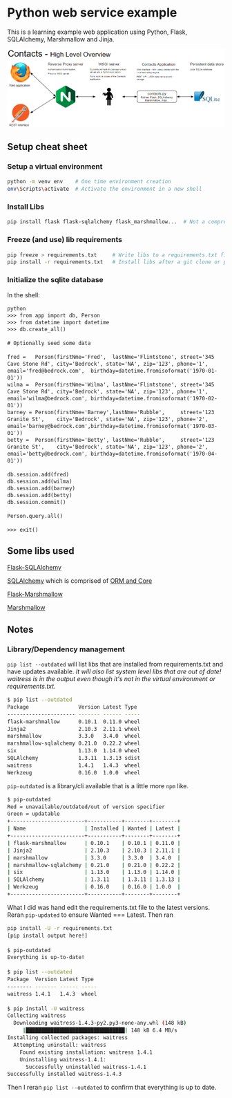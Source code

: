# Python web service example
This is a learning example web application using Python, Flask, SQLAlchemy, Marshmallow and Jinja.

![high level overview](./HighLevelOverview.png)

## Setup cheat sheet

### Setup a virtual environment
```bash
python -m venv env    # One time environment creation
env\Scripts\activate  # Activate the environment in a new shell
```

### Install Libs
```bash
pip install flask flask-sqlalchemy flask_marshmallow...  # Not a comprehensive list of libs
```

### Freeze (and use) lib requirements
```bash
pip freeze > requirements.txt     # Write libs to a requirements.txt file. Run after adding or updating libs.
pip install -r requirements.txt   # Install libs after a git clone or pull of updated requirements.txt
```

### Initialize the sqlite database
In the shell:
```
python
>>> from app import db, Person
>>> from datetime import datetime
>>> db.create_all()

# Optionally seed some data

fred =   Person(firstNme='Fred',  lastNme='Flintstone', street='345 Cave Stone Rd', city='Bedrock', state='NA', zip='123', phone='1', email='fred@bedrock.com',  birthday=datetime.fromisoformat('1970-01-01'))
wilma =  Person(firstNme='Wilma', lastNme='Flintstone', street='345 Cave Stone Rd', city='Bedrock', state='NA', zip='123', phone='1', email='wilma@bedrock.com', birthday=datetime.fromisoformat('1970-02-01'))
barney = Person(firstNme='Barney',lastNme='Rubble',     street='123 Granite St',    city='Bedrock', state='NA', zip='123', phone='2', email='barney@bedrock.com',birthday=datetime.fromisoformat('1970-03-01'))
betty =  Person(firstNme='Betty', lastNme='Rubble',     street='123 Granite St',    city='Bedrock', state='NA', zip='123', phone='2', email='betty@bedrock.com', birthday=datetime.fromisoformat('1970-04-01'))

db.session.add(fred)
db.session.add(wilma)
db.session.add(barney)
db.session.add(betty)
db.session.commit()

Person.query.all()

>>> exit()
```

## Some libs used
[Flask-SQLAlchemy](https://flask-sqlalchemy.palletsprojects.com/)

[SQLAlchemy](https://sqlalchemy.org/) which is comprised of [ORM and Core](https://docs.sqlalchemy.org/en/13/)

[Flask-Marshmallow](https://flask-marshmallow.readthedocs.io/)

[Marshmallow](https://marshmallow.readthedocs.io/)

## Notes
### Library/Dependency  management
`pip list --outdated` will list libs that are installed from requirements.txt and have updates available. *It will also list system level libs that are out of date! waitress is in the output even though it's not in the virtual environment or requirements.txt.*
```bash
$ pip list --outdated
Package                Version Latest Type
---------------------- ------- ------ -----
flask-marshmallow      0.10.1  0.11.0 wheel
Jinja2                 2.10.3  2.11.1 wheel
marshmallow            3.3.0   3.4.0  wheel
marshmallow-sqlalchemy 0.21.0  0.22.2 wheel
six                    1.13.0  1.14.0 wheel
SQLAlchemy             1.3.11  1.3.13 sdist
waitress               1.4.1   1.4.3  wheel
Werkzeug               0.16.0  1.0.0  wheel
```

`pip-outdated` is a library/cli available that is a little more `npm` like.
```bash
$ pip-outdated
Red = unavailable/outdated/out of version specifier
Green = updatable
+------------------------+-----------+--------+--------+
| Name                   | Installed | Wanted | Latest |
+------------------------+-----------+--------+--------+
| flask-marshmallow      | 0.10.1    | 0.10.1 | 0.11.0 |
| Jinja2                 | 2.10.3    | 2.10.3 | 2.11.1 |
| marshmallow            | 3.3.0     | 3.3.0  | 3.4.0  |
| marshmallow-sqlalchemy | 0.21.0    | 0.21.0 | 0.22.2 |
| six                    | 1.13.0    | 1.13.0 | 1.14.0 |
| SQLAlchemy             | 1.3.11    | 1.3.11 | 1.3.13 |
| Werkzeug               | 0.16.0    | 0.16.0 | 1.0.0  |
+------------------------+-----------+--------+--------+
```

What I did was hand edit the requirements.txt file to the latest versions. Reran `pip-updated` to ensure Wanted === Latest. Then ran
```bash
pip install -U -r requirements.txt
[pip install output here!]

$ pip-outdated
Everything is up-to-date!

$ pip list --outdated
Package  Version Latest Type
-------- ------- ------ -----
waitress 1.4.1   1.4.3  wheel

$ pip install -U waitress
Collecting waitress
  Downloading waitress-1.4.3-py2.py3-none-any.whl (148 kB)
     |████████████████████████████████| 148 kB 6.4 MB/s
Installing collected packages: waitress
  Attempting uninstall: waitress
    Found existing installation: waitress 1.4.1
    Uninstalling waitress-1.4.1:
      Successfully uninstalled waitress-1.4.1
Successfully installed waitress-1.4.3
```

Then I reran `pip list --outdated` to confirm that everything is up to date.